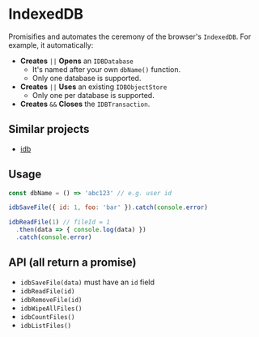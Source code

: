 # IndexedDB

Promisifies and automates the ceremony of the
browser's `IndexedDB`. For example, it automatically:
- **Creates** `||` **Opens** an `IDBDatabase`
	- It's named after your own `dbName()` function.
  - Only one database is supported.
- **Creates** `||` **Uses** an existing `IDBObjectStore`
	- Only one per database is supported.
- **Creates** `&&` **Closes** the `IDBTransaction`.


## Similar projects
- [idb](https://github.com/jakearchibald/idb)


## Usage
```js
const dbName = () => 'abc123' // e.g. user id

idbSaveFile({ id: 1, foo: 'bar' }).catch(console.error)

idbReadFile(1) // fileId = 1
  .then(data => { console.log(data) })
  .catch(console.error)
```

## API (all return a promise)
- `idbSaveFile(data)` must have an `id` field
- `idbReadFile(id)`
- `idbRemoveFile(id)`
- `idbWipeAllFiles()`
- `idbCountFiles()`
- `idbListFiles()`

